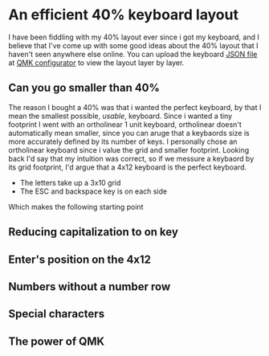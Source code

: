 # An efficient 40% keyboard layout
I have been fiddling with my 40% layout ever since i got my keyboard, and I believe that I've come up with some good ideas about the 40% layout that I haven't seen anywhere else online. You can upload the keyboard [JSON file](https://github.com/EdvardSire/keyboard/blob/master/niu_mini_layout_planck_mit_mine.json) at [QMK configurator](https://config.qmk.fm/#/) to view the layout layer by layer.

## Can you go smaller than 40% 
The reason I bought a 40% was that i wanted the perfect keyboard, by that I mean the smallest possible, *usable*, keyboard. Since i wanted a tiny footprint I went with an ortholinear 1 unit keyboard, ortholinear doesn't automatically mean smaller, since you can aruge that a keybaords size is more accurately defined by its number of keys. I personally chose an ortholinear keyboard since i value the grid and smaller footprint. Looking back I'd say that my intuition was correct, so if we messure a keybaord by its grid footprint, I'd argue that a 4x12 keyboard is the perfect keyboard.

* The letters take up a 3x10 grid
* The ESC and backspace key is on each side

Which makes the following starting point

## Reducing capitalization to on key
## Enter's position on the 4x12
## Numbers without a number row
## Special characters
## The power of QMK



